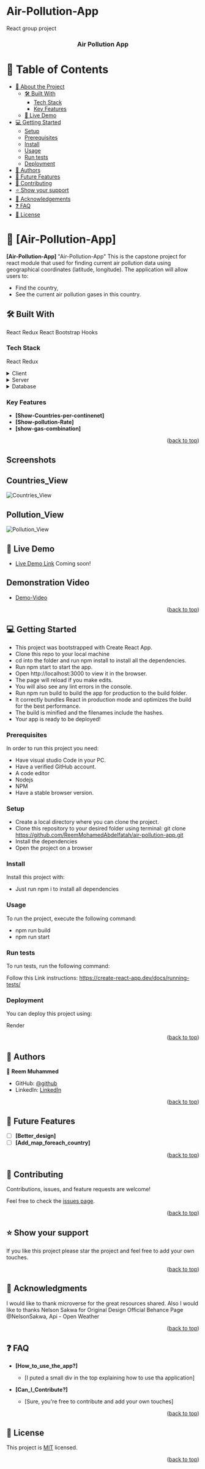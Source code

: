 # Air-Pollution-App
React group project
<a name="readme-top"></a>

<div align="center">
 
  <h3><b>Air Pollution App</b></h3>

</div>

# 📗 Table of Contents

- [📖 About the Project](#about-project)
  - [🛠 Built With](#built-with)
    - [Tech Stack](#tech-stack)
    - [Key Features](#key-features)
  - [🚀 Live Demo](#live-demo)
- [💻 Getting Started](#getting-started)
  - [Setup](#setup)
  - [Prerequisites](#prerequisites)
  - [Install](#install)
  - [Usage](#usage)
  - [Run tests](#run-tests)
  - [Deployment](#triangular_flag_on_post-deployment)
- [👥 Authors](#authors)
- [🔭 Future Features](#future-features)
- [🤝 Contributing](#contributing)
- [⭐️ Show your support](#support)
- [🙏 Acknowledgements](#acknowledgements)
- [❓ FAQ](#faq)
- [📝 License](#license)

# 📖 [Air-Pollution-App] <a name="about-project"></a>

**[Air-Pollution-App]** "Air-Pollution-App" This is the capstone project for react module that used for finding current air pollution data using geographical coordinates (latitude, longitude). The application will allow users to:
- Find the country,
- See the current air pollution gases in this country.

## 🛠 Built With 
<a name="built-with"> React </a>
<a name="built-with"> Redux </a>
<a name="built-with"> React Bootstrap</a>
<a name="built-with"> Hooks</a>

### Tech Stack 
<a name="tech-stack">React Redux</a>


<details>
  <summary>Client</summary>
  <ul>
    <li><a href="https://react.org/">React</a></li>
    <li><a href="https://css.org/">Redux</a></li>
    <li><a href="https://css.org/">React Bootstrap</a></li>
  </ul>
</details>

<details>
  <summary>Server</summary>
  <ul>
    <li>Render</li>
  </ul>
</details>

<details>
<summary>Database</summary>
  <ul>
   <li><a href="https://restcountries.com/">Restcountries API</a></li>
   <li><a href="https://openweathermap.org/api/air-pollution">OpenWeatherMap API</a></li>
  </ul>
</details>

### Key Features <a name="key-features"></a>

- **[Show-Countries-per-continenet]**
- **[Show-pollution-Rate]**
- **[show-gas-combination]**

<p align="right">(<a href="#readme-top">back to top</a>)</p>

## Screenshots

## Countries_View
![Countries_View](./src/assets/continents-screenshoot.png)

## Pollution_View
![Pollution_View](./src/assets/Pollution-screenshoot.png)

## 🚀 Live Demo <a name="live-demo"></a>

- [Live Demo Link](https://airpollutionapp.onrender.com/)
Coming soon!

## Demonstration Video
- [Demo-Video](https://www.loom.com/share/b53c268cca8b41adb0c7a3f4650cf8eb)

<p align="right">(<a href="#readme-top">back to top</a>)</p>

## 💻 Getting Started <a name="getting-started"></a>

- This project was bootstrapped with Create React App.
- Clone this repo to your local machine 
- cd into the folder and run npm install to install all the dependencies.
- Run npm start to start the app.
- Open http://localhost:3000 to view it in the browser.
- The page will reload if you make edits.
- You will also see any lint errors in the console.
- Run npm run build to build the app for production to the build folder.
- It correctly bundles React in production mode and optimizes the build for the best performance.
- The build is minified and the filenames include the hashes.
- Your app is ready to be deployed!

### Prerequisites

In order to run this project you need:

- Have visual studio Code in your PC.
- Have a verified GitHub account.
- A code editor
- Nodejs
- NPM
- Have a stable browser version.

### Setup

- Create a local directory where you can clone the project.
- Clone this repository to your desired folder using terminal: 
git clone https://github.com/ReemMohamedAbdelfatah/air-pollution-app.git
- Install the dependencies
- Open the project on a browser

### Install

Install this project with:

- Just run npm i to install all dependencies

### Usage

To run the project, execute the following command:

- npm run build
- npm run start

### Run tests

To run tests, run the following command:

Follow this Link instructions: https://create-react-app.dev/docs/running-tests/

### Deployment

You can deploy this project using:

Render 

<p align="right">(<a href="#readme-top">back to top</a>)</p>

## 👥 Authors <a name="authors"></a>


👤 **Reem Muhammed**

- GitHub: [@github](https://github.com/ReemMohamedAbdelfatah)
- LinkedIn: [LinkedIn](https://www.linkedin.com/in/reem-muhammad-a07543116/)


<p align="right">(<a href="#readme-top">back to top</a>)</p>

## 🔭 Future Features <a name="future-features"></a>

- [ ] **[Better_design]**
- [ ] **[Add_map_foreach_country]**

<p align="right">(<a href="#readme-top">back to top</a>)</p>

## 🤝 Contributing <a name="contributing"></a>

Contributions, issues, and feature requests are welcome!

Feel free to check the [issues page](https://github.com/ReemMohamedAbdelfatah/air-pollution-app/issues).

<p align="right">(<a href="#readme-top">back to top</a>)</p>

## ⭐️ Show your support <a name="support"></a>


If you like this project please star the project and feel free to add your own touches.

<p align="right">(<a href="#readme-top">back to top</a>)</p>


## 🙏 Acknowledgments <a name="acknowledgements"></a>


I would like to thank microverse for the great resources shared. Also I would like to thanks Nelson Sakwa for Original Design Official Behance Page @NelsonSakwa, Api - Open Weather

<p align="right">(<a href="#readme-top">back to top</a>)</p>


## ❓ FAQ <a name="faq"></a>


- **[How_to_use_the_app?]**

  - [I puted a small div in the top explaining how to use tha application]

- **[Can_I_Contribute?]**

  - [Sure, you're free to contribute and add your own touches]

<p align="right">(<a href="#readme-top">back to top</a>)</p>


## 📝 License <a name="license"></a>

This project is [MIT](./LICENSE) licensed.

<p align="right">(<a href="#readme-top">back to top</a>)</p>
